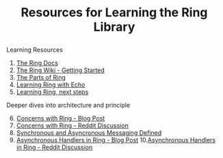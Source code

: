 # <p align="center">Resources for Learning the Ring Library</p>

Learning Resources

1. [The Ring Docs](http://ring-clojure.github.io/ring/)
2. [The Ring Wiki - Getting Started](https://github.com/ring-clojure/ring/wiki/Getting-Started)
3. [The Parts of Ring](https://lispcast.com/parts-of-ring/)
4. [Learning Ring with Echo](http://blog.bradlucas.com/posts/2018-05-18-learning-ring-and-building-echo/)
5. [Learning Ring, next steps](http://blog.bradlucas.com/posts/2018-05-22-learning-ring-next-steps/)

Deeper dives into architecture and principle

6. [Concerns with Ring - Blog Post](https://juxt.pro/blog/posts/yada-2.html)
7. [Concerns with Ring - Reddit Discussion](https://www.reddit.com/r/Clojure/comments/4pb0la/concerns_with_ring/)
8. [Synchronous and Asyncronous Messaging Defined](http://www.cs.unc.edu/~dewan/242/s07/notes/ipc/node9.html)
9. [Asynchronous Handlers in Ring - Blog Post](https://www.booleanknot.com/blog/2016/07/15/asynchronous-ring.html)
10.[Asynchronous Handlers in Ring - Reddit Discussion](https://www.reddit.com/r/Clojure/comments/4t1dck/an_overview_of_asynchronous_ring/)
